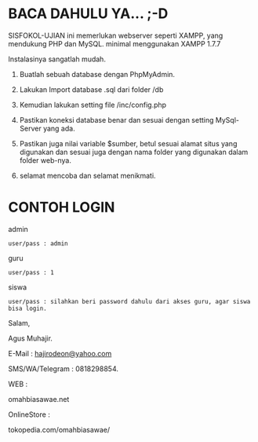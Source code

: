 BACA DAHULU YA... ;-D
======================

SISFOKOL-UJIAN ini memerlukan webserver seperti XAMPP, yang mendukung PHP dan MySQL.
minimal menggunakan XAMPP 1.7.7 


Instalasinya sangatlah mudah.

1. Buatlah sebuah database dengan PhpMyAdmin.

2. Lakukan Import database .sql dari folder /db

3. Kemudian lakukan setting file /inc/config.php 

4. Pastikan koneksi database benar dan sesuai dengan setting MySql-Server yang ada.

5. Pastikan juga nilai variable $sumber, betul sesuai alamat situs yang digunakan dan sesuai juga dengan nama folder yang digunakan dalam folder web-nya.

6. selamat mencoba dan selamat menikmati.




CONTOH LOGIN
==============

admin

	user/pass : admin

guru 

	user/pass : 1
	
siswa

	user/pass : silahkan beri password dahulu dari akses guru, agar siswa bisa login.
	






Salam,

Agus Muhajir.

E-Mail : hajirodeon@yahoo.com

SMS/WA/Telegram : 0818298854.

WEB : 

omahbiasawae.net


OnlineStore : 

tokopedia.com/omahbiasawae/
